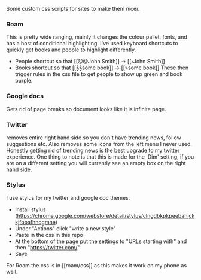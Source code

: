 Some custom css scripts for sites to make them nicer.

### Roam
This is pretty wide ranging, mainly it changes the colour pallet, fonts, and has a host of conditional highlighting. I've used keyboard shortcuts 
to quickly get books and people to highlight differently.
* People shortcut so that [[@@John Smith]] →  [[›John Smith]] 
* Books shortcut so that [[§§some book]] → [[»some book]] 
These then trigger rules in the css file to get people to show up green and book purple.


### Google docs
Gets rid of page breaks so document looks like it is infinite page.

### Twitter
removes entire right hand side so you don't have trending news, follow suggestions etc. Also removes some icons from the left menu 
I never used. Honestly getting rid of trending news is the best upgrade to my twitter experience. One thing to note is that this is
made for the 'Dim' setting, if you are on a different setting you will currently see an empty box on the right hand side. 

### Stylus
I use stylus for my twitter and google doc themes.
* Install stylus (https://chrome.google.com/webstore/detail/stylus/clngdbkpkpeebahjckkjfobafhncgmne)
* Under "Actions" click "write a new style"
* Paste in the css in this repo
* At the bottom of the page put the settings to "URLs starting with" and then "https://twitter.com/"
* Save 

For Roam the css is in [[roam/css]] as this makes it work on my phone as well. 

